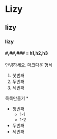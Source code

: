 # Lizy
## lizy
### lizy
####  #,##,### = h1,h2,h3
안녕하세요. 마크다운 형식 
1. 첫번째
2. 두번째
3. 세번째

목록만들기 *

* 첫번째
  * 1-1
  * 1-2  
* 두번째
* 세번째

